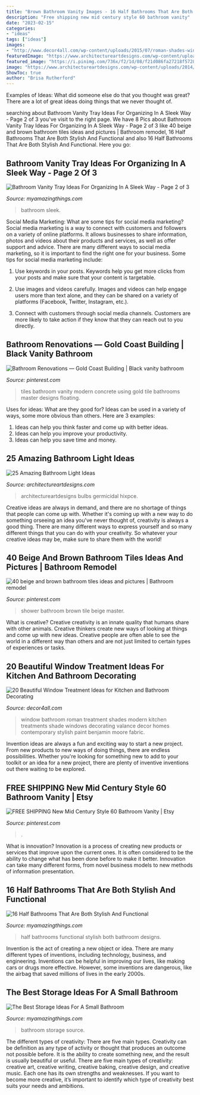 ```yaml
---
title: "Brown Bathroom Vanity Images - 16 Half Bathrooms That Are Both Stylish And Functional"
description: "Free shipping new mid century style 60 bathroom vanity"
date: "2023-02-15"
categories:
- "ideas"
tags: ["ideas"]
images:
- "http://www.decor4all.com/wp-content/uploads/2015/07/roman-shades-window-treatment-ideas-for-bathroom-decorating-1.jpg"
featuredImage: "https://www.architectureartdesigns.com/wp-content/uploads/2014/02/46-630x839.jpg"
featured_image: "https://i.pinimg.com/736x/f2/1d/08/f21d086fa27218f57289bab393784f64.jpg"
image: "https://www.architectureartdesigns.com/wp-content/uploads/2014/02/46-630x839.jpg"
ShowToc: true
author: "Brisa Rutherford"
---
```



Examples of Ideas: What did someone else do that you thought was great?
There are a lot of great ideas doing things that we never thought of.

	

		
searching about Bathroom Vanity Tray Ideas For Organizing In A Sleek Way - Page 2 of 3 you've visit to the right page. We have 8 Pics about Bathroom Vanity Tray Ideas For Organizing In A Sleek Way - Page 2 of 3 like 40 beige and brown bathroom tiles ideas and pictures | Bathroom remodel, 16 Half Bathrooms That Are Both Stylish And Functional and also 16 Half Bathrooms That Are Both Stylish And Functional. Here you go:
		
    
## Bathroom Vanity Tray Ideas For Organizing In A Sleek Way - Page 2 Of 3

<img loading=lazy src="https://myamazingthings.com/wp-content/uploads/2017/10/bathroom-tray-10-.jpg" onerror="this.onerror=null;this.src='https://tse3.mm.bing.net/th?id=OIP.XedvXtbDnNbBl1F-RhRTrAHaLH&amp;pid=15.1';" alt="Bathroom Vanity Tray Ideas For Organizing In A Sleek Way - Page 2 of 3">

_Source: myamazingthings.com_

>bathroom sleek. 

	

Social Media Marketing: What are some tips for social media marketing?
Social media marketing is a way to connect with customers and followers on a variety of online platforms. It allows businesses to share information, photos and videos about their products and services, as well as offer support and advice. There are many different ways to social media marketing, so it is important to find the right one for your business. Some tips for social media marketing include:
1. Use keywords in your posts. Keywords help you get more clicks from your posts and make sure that your content is targetable.

2. Use images and videos carefully. Images and videos can help engage users more than text alone, and they can be shared on a variety of platforms (Facebook, Twitter, Instagram, etc.).

3. Connect with customers through social media channels. Customers are more likely to take action if they know that they can reach out to you directly.

    
## Bathroom Renovations — Gold Coast Building | Black Vanity Bathroom

<img loading=lazy src="https://i.pinimg.com/736x/66/54/9c/66549c3d87b406b592610d8242a3084d.jpg" onerror="this.onerror=null;this.src='https://tse2.mm.bing.net/th?id=OIP.k4zshL0KpsEU7TWkiZmQ_wHaLH&amp;pid=15.1';" alt="Bathroom Renovations — Gold Coast Building | Black vanity bathroom">

_Source: pinterest.com_

>tiles bathroom vanity modern concrete using gold tile bathrooms master designs floating. 

	

Uses for ideas: What are they good for?
Ideas can be used in a variety of ways, some more obvious than others. Here are 3 examples:
1. Ideas can help you think faster and come up with better ideas.
2. Ideas can help you improve your productivity.    
3. Ideas can help you save time and money.

    
## 25 Amazing Bathroom Light Ideas

<img loading=lazy src="https://www.architectureartdesigns.com/wp-content/uploads/2014/02/46-630x839.jpg" onerror="this.onerror=null;this.src='https://tse1.mm.bing.net/th?id=OIP.4OXgKPdtCF9o4oIYbPq79QHaJ3&amp;pid=15.1';" alt="25 Amazing Bathroom Light Ideas">

_Source: architectureartdesigns.com_

>architectureartdesigns bulbs germicidal hixpce. 

	

Creative ideas are always in demand, and there are no shortage of things that people can come up with. Whether it's coming up with a new way to do something orseeing an idea you've never thought of, creativity is always a good thing. There are many different ways to express yourself and so many different things that you can do with your creativity. So whatever your creative ideas may be, make sure to share them with the world!

    
## 40 Beige And Brown Bathroom Tiles Ideas And Pictures | Bathroom Remodel

<img loading=lazy src="https://i.pinimg.com/736x/9d/35/44/9d354480c83eca6dc20cdb2333673209--recessed-shower-shelf-recessed-bathroom-lighting.jpg" onerror="this.onerror=null;this.src='https://tse4.mm.bing.net/th?id=OIP.ACAyFKEwGtJqUOMLeQlYOgHaLH&amp;pid=15.1';" alt="40 beige and brown bathroom tiles ideas and pictures | Bathroom remodel">

_Source: pinterest.com_

>shower bathroom brown tile beige master. 

	

What is creative?
Creative creativity is an innate quality that humans share with other animals. Creative thinkers create new ways of looking at things and come up with new ideas. Creative people are often able to see the world in a different way than others and are not just limited to certain types of experiences or tasks.

    
## 20 Beautiful Window Treatment Ideas For Kitchen And Bathroom Decorating

<img loading=lazy src="http://www.decor4all.com/wp-content/uploads/2015/07/roman-shades-window-treatment-ideas-for-bathroom-decorating-1.jpg" onerror="this.onerror=null;this.src='https://tse1.mm.bing.net/th?id=OIP.TYeHy_myf2BfXm8_7MYiygAAAA&amp;pid=15.1';" alt="20 Beautiful Window Treatment Ideas for Kitchen and Bathroom Decorating">

_Source: decor4all.com_

>window bathroom roman treatment shades modern kitchen treatments shade windows decorating valance decor homes contemporary stylish paint benjamin moore fabric. 

	

Invention ideas are always a fun and exciting way to start a new project. From new products to new ways of doing things, there are endless possibilities. Whether you're looking for something new to add to your toolkit or an idea for a new project, there are plenty of inventive inventions out there waiting to be explored.

    
## FREE SHIPPING New Mid Century Style 60 Bathroom Vanity | Etsy

<img loading=lazy src="https://i.pinimg.com/736x/f2/1d/08/f21d086fa27218f57289bab393784f64.jpg" onerror="this.onerror=null;this.src='https://tse3.mm.bing.net/th?id=OIP.Bz7c2vKo09OTCYZfv1T8fwHaJ3&amp;pid=15.1';" alt="FREE SHIPPING New Mid Century Style 60 Bathroom Vanity | Etsy">

_Source: pinterest.com_

>. 

	

What is innovation?
Innovation is a process of creating new products or services that improve upon the current ones. It is often considered to be the ability to change what has been done before to make it better. Innovation can take many different forms, from novel business models to new methods of information presentation.

    
## 16 Half Bathrooms That Are Both Stylish And Functional

<img loading=lazy src="https://myamazingthings.com/wp-content/uploads/2016/12/silver.jpg" onerror="this.onerror=null;this.src='https://tse4.mm.bing.net/th?id=OIP.u_OutQajsrjcBYVqYw13ogHaLG&amp;pid=15.1';" alt="16 Half Bathrooms That Are Both Stylish And Functional">

_Source: myamazingthings.com_

>half bathrooms functional stylish both bathroom designs. 

	

Invention is the act of creating a new object or idea. There are many different types of inventions, including technology, business, and engineering. Inventions can be helpful in improving our lives, like making cars or drugs more effective. However, some inventions are dangerous, like the airbag that saved millions of lives in the early 2000s.

    
## The Best Storage Ideas For A Small Bathroom

<img loading=lazy src="http://myamazingthings.com/wp-content/uploads/2017/02/bathroom1-1.jpg" onerror="this.onerror=null;this.src='https://tse4.mm.bing.net/th?id=OIP.olAGsezAyPNnFXGjjST7IQHaLH&amp;pid=15.1';" alt="The Best Storage Ideas For A Small Bathroom">

_Source: myamazingthings.com_

>bathroom storage source. 

	

The different types of creativity: There are five main types.
Creativity can be definition as any type of activity or thought that produces an outcome not possible before. It is the ability to create something new, and the result is usually beautiful or useful. There are five main types of creativity: creative art, creative writing, creative baking, creative design, and creative music. Each one has its own strengths and weaknesses. If you want to become more creative, it’s important to identify which type of creativity best suits your needs and ambitions.

